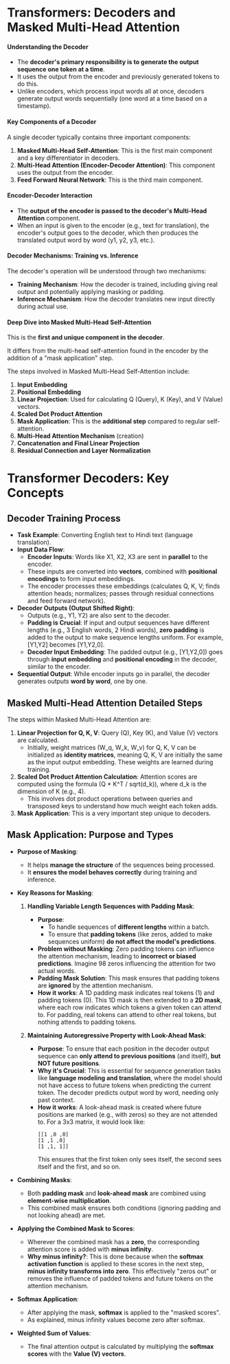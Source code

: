# Transformers: Decoders and Masked Multi-Head Attention

#### Understanding the Decoder

*   The **decoder's primary responsibility is to generate the output sequence one token at a time**.
*   It uses the output from the encoder and previously generated tokens to do this.
*   Unlike encoders, which process input words all at once, decoders generate output words sequentially (one word at a time based on a timestamp).

#### Key Components of a Decoder

A single decoder typically contains three important components:

1.  **Masked Multi-Head Self-Attention**: This is the first main component and a key differentiator in decoders.
2.  **Multi-Head Attention (Encoder-Decoder Attention)**: This component uses the output from the encoder.
3.  **Feed Forward Neural Network**: This is the third main component.

#### Encoder-Decoder Interaction

*   The **output of the encoder is passed to the decoder's Multi-Head Attention** component.
*   When an input is given to the encoder (e.g., text for translation), the encoder's output goes to the decoder, which then produces the translated output word by word (y1, y2, y3, etc.).

#### Decoder Mechanisms: Training vs. Inference

The decoder's operation will be understood through two mechanisms:

*   **Training Mechanism**: How the decoder is trained, including giving real output and potentially applying masking or padding.
*   **Inference Mechanism**: How the decoder translates new input directly during actual use.

#### Deep Dive into Masked Multi-Head Self-Attention

This is the **first and unique component in the decoder**.

It differs from the multi-head self-attention found in the encoder by the addition of a "mask application" step.

The steps involved in Masked Multi-Head Self-Attention include:

1.  **Input Embedding**
2.  **Positional Embedding**
3.  **Linear Projection**: Used for calculating Q (Query), K (Key), and V (Value) vectors.
4.  **Scaled Dot Product Attention**
5.  **Mask Application**: This is the **additional step** compared to regular self-attention.
6.  **Multi-Head Attention Mechanism** (creation)
7.  **Concatenation and Final Linear Projection**
8.  **Residual Connection and Layer Normalization**

# Transformer Decoders: Key Concepts

## Decoder Training Process
*   **Task Example**: Converting English text to Hindi text (language translation).
*   **Input Data Flow**:
    *   **Encoder Inputs**: Words like X1, X2, X3 are sent in **parallel** to the encoder.
    *   These inputs are converted into **vectors**, combined with **positional encodings** to form input embeddings.
    *   The encoder processes these embeddings (calculates Q, K, V; finds attention heads; normalizes; passes through residual connections and feed forward network).
*   **Decoder Outputs (Output Shifted Right)**:
    *   Outputs (e.g., Y1, Y2) are also sent to the decoder.
    *   **Padding is Crucial**: If input and output sequences have different lengths (e.g., 3 English words, 2 Hindi words), **zero padding** is added to the output to make sequence lengths uniform. For example, [Y1,Y2] becomes [Y1,Y2,0].
    *   **Decoder Input Embedding**: The padded output (e.g., [Y1,Y2,0]) goes through **input embedding** and **positional encoding** in the decoder, similar to the encoder.
*   **Sequential Output**: While encoder inputs go in parallel, the decoder generates outputs **word by word**, one by one.

## Masked Multi-Head Attention Detailed Steps

The steps within Masked Multi-Head Attention are:
1.  **Linear Projection for Q, K, V**: Query (Q), Key (K), and Value (V) vectors are calculated.
    *   Initially, weight matrices (W_q, W_k, W_v) for Q, K, V can be initialized as **identity matrices**, meaning Q, K, V are initially the same as the input output embedding. These weights are learned during training.
2.  **Scaled Dot Product Attention Calculation**: Attention scores are computed using the formula (Q * K^T / sqrt(d_k)), where d_k is the dimension of K (e.g., 4).
    *   This involves dot product operations between queries and transposed keys to understand how much weight each token adds.
3.  **Mask Application**: This is a very important step unique to decoders.

## Mask Application: Purpose and Types

*   **Purpose of Masking**:
    *   It helps **manage the structure** of the sequences being processed.
    *   It **ensures the model behaves correctly** during training and inference.

*   **Key Reasons for Masking**:

    1.  **Handling Variable Length Sequences with Padding Mask**:
        *   **Purpose**:
            *   To handle sequences of **different lengths** within a batch.
            *   To ensure that **padding tokens** (like zeros, added to make sequences uniform) **do not affect the model's predictions**.
        *   **Problem without Masking**: Zero padding tokens can influence the attention mechanism, leading to **incorrect or biased predictions**. Imagine 98 zeros influencing the attention for two actual words.
        *   **Padding Mask Solution**: This mask ensures that padding tokens are **ignored** by the attention mechanism.
        *   **How it works**: A 1D padding mask indicates real tokens (1) and padding tokens (0). This 1D mask is then extended to a **2D mask**, where each row indicates which tokens a given token can attend to. For padding, real tokens can attend to other real tokens, but nothing attends to padding tokens.

    2.  **Maintaining Autoregressive Property with Look-Ahead Mask**:
        *   **Purpose**: To ensure that each position in the decoder output sequence can **only attend to previous positions** (and itself), **but NOT future positions**.
        *   **Why it's Crucial**: This is essential for sequence generation tasks like **language modeling and translation**, where the model should not have access to future tokens when predicting the current token. The decoder predicts output word by word, needing only past context.
        *   **How it works**: A look-ahead mask is created where future positions are marked (e.g., with zeros) so they are not attended to. For a 3x3 matrix, it would look like:
            ```
            [[1 ,0 ,0]
            [1 ,1 ,0]
            [1 ,1, 1]]
            ```
            This ensures that the first token only sees itself, the second sees itself and the first, and so on.

*   **Combining Masks**:
    *   Both **padding mask** and **look-ahead mask** are combined using **element-wise multiplication**.
    *   This combined mask ensures both conditions (ignoring padding and not looking ahead) are met.

*   **Applying the Combined Mask to Scores**:
    *   Wherever the combined mask has a **zero**, the corresponding attention score is added with **minus infinity**.
    *   **Why minus infinity?**: This is done because when the **softmax activation function** is applied to these scores in the next step, **minus infinity transforms into zero**. This effectively "zeros out" or removes the influence of padded tokens and future tokens on the attention mechanism.

*   **Softmax Application**:
    *   After applying the mask, **softmax** is applied to the "masked scores".
    *   As explained, minus infinity values become zero after softmax.

*   **Weighted Sum of Values**:
    *   The final attention output is calculated by multiplying the **softmax scores** with the **Value (V) vectors**.